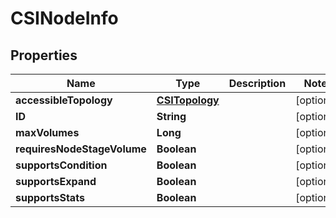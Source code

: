 

# CSINodeInfo


## Properties

Name | Type | Description | Notes
------------ | ------------- | ------------- | -------------
**accessibleTopology** | [**CSITopology**](CSITopology.md) |  |  [optional]
**ID** | **String** |  |  [optional]
**maxVolumes** | **Long** |  |  [optional]
**requiresNodeStageVolume** | **Boolean** |  |  [optional]
**supportsCondition** | **Boolean** |  |  [optional]
**supportsExpand** | **Boolean** |  |  [optional]
**supportsStats** | **Boolean** |  |  [optional]



